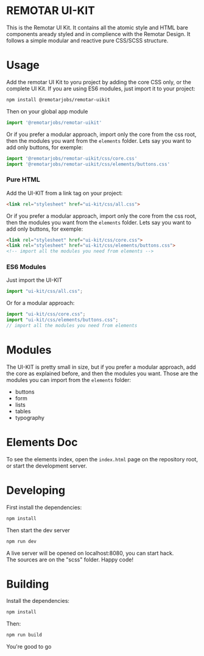 # REMOTAR UI-KIT

This is the Remotar UI Kit. It contains all the atomic style and HTML bare components aready styled and in complience with the Remotar Design. It follows a simple modular and reactive pure CSS/SCSS structure.

# Usage

Add the remotar UI Kit to yoru project by adding the core CSS only, or the complete UI Kit. If you are using ES6 modules, just import it to your project:

```bash
npm install @remotarjobs/remotar-uikit
```

Then on your global app module

```js
import '@remotarjobs/remotar-uikit'
```


Or if you prefer a modular approach, import only the core from the css root, then the modules you want from the `elements` folder. Lets say you want to add only buttons, for exemple:

```js
import '@remotarjobs/remotar-uikit/css/core.css'
import '@remotarjobs/remotar-uikit/css/elements/buttons.css'
```

### Pure HTML

Add the UI-KIT from a link tag on your project:

```html
<link rel="stylesheet" href="ui-kit/css/all.css">
```

Or if you prefer a modular approach, import only the core from the css root, then the modules you want from the `elements` folder. Lets say you want to add only buttons, for exemple:

```html
<link rel="stylesheet" href="ui-kit/css/core.css">
<link rel="stylesheet" href="ui-kit/css/elements/buttons.css">
<!-- import all the modules you need from elements -->
```

### ES6 Modules

Just import the UI-KIT

```js
import "ui-kit/css/all.css";
```

Or for a modular approach:

```js
import "ui-kit/css/core.css";
import "ui-kit/css/elements/buttons.css";
// import all the modules you need from elements
```

# Modules

The UI-KIT is pretty small in size, but if you prefer a modular approach, add the core as explained before, and then the modules you want. Those are the modules you can import from the `elements` folder:

- buttons
- form
- lists
- tables
- typography

# Elements Doc

To see the elements index, open the `index.html` page on the repository root, or start the development server.

# Developing

First install the dependencies:

```bash
npm install
``` 

Then start the dev server

```bash
npm run dev
``` 

A live server will be opened on localhost:8080, you can start hack.  
The sources are on the "scss" folder. Happy code!

# Building

Install the dependencies:

```bash
npm install
``` 

Then:

```bash
npm run build
``` 

You're good to go
